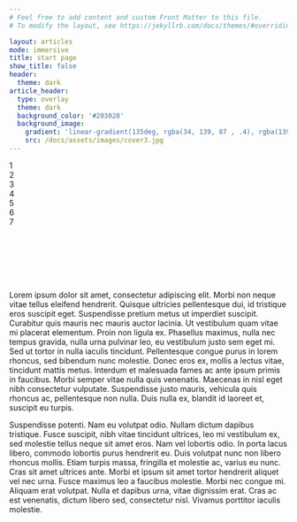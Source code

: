 ```yaml
---
# Feel free to add content and custom Front Matter to this file.
# To modify the layout, see https://jekyllrb.com/docs/themes/#overriding-theme-defaults

layout: articles
mode: immersive
title: start page
show_title: false
header:
  theme: dark
article_header:
  type: overlay
  theme: dark
  background_color: '#203028'
  background_image:
    gradient: 'linear-gradient(135deg, rgba(34, 139, 87 , .4), rgba(139, 34, 139, .4))'
    src: /docs/assets/images/cover3.jpg
---
```





<style>
    .swiper-demo {
      height: 220px;
    }
</style>

<script>
    {%- include scripts/lib/swiper.js -%}
    var SOURCES = window.TEXT_VARIABLES.sources;
    window.Lazyload.js(SOURCES.jquery, function() {
    $('.swiper-demo').swiper();
    });
</script>


<div class="swiper swiper-demo">
    <div class="swiper__wrapper">
      <div class="swiper__slide">1</div>
      <div class="swiper__slide">2</div>
      <div class="swiper__slide">3</div>
      <div class="swiper__slide">4</div>
      <div class="swiper__slide">5</div>
      <div class="swiper__slide">6</div>
      <div class="swiper__slide">7</div>
    </div>
    <div class="swiper__button swiper__button--prev fas fa-chevron-left"></div>
    <div class="swiper__button swiper__button--next fas fa-chevron-right"></div>
</div>




Lorem ipsum dolor sit amet, consectetur adipiscing elit. Morbi non neque vitae tellus eleifend hendrerit. Quisque ultricies pellentesque dui, id tristique eros suscipit eget. Suspendisse pretium metus ut imperdiet suscipit. Curabitur quis mauris nec mauris auctor lacinia. Ut vestibulum quam vitae mi placerat elementum. Proin non ligula ex. Phasellus maximus, nulla nec tempus gravida, nulla urna pulvinar leo, eu vestibulum justo sem eget mi. Sed ut tortor in nulla iaculis tincidunt. Pellentesque congue purus in lorem rhoncus, sed bibendum nunc molestie. Donec eros ex, mollis a lectus vitae, tincidunt mattis metus. Interdum et malesuada fames ac ante ipsum primis in faucibus. Morbi semper vitae nulla quis venenatis. Maecenas in nisl eget nibh consectetur vulputate. Suspendisse justo mauris, vehicula quis rhoncus ac, pellentesque non nulla. Duis nulla ex, blandit id laoreet et, suscipit eu turpis.

Suspendisse potenti. Nam eu volutpat odio. Nullam dictum dapibus tristique. Fusce suscipit, nibh vitae tincidunt ultrices, leo mi vestibulum ex, sed molestie tellus neque sit amet eros. Nam vel lobortis odio. In porta lacus libero, commodo lobortis purus hendrerit eu. Duis volutpat nunc non libero rhoncus mollis. Etiam turpis massa, fringilla et molestie ac, varius eu nunc. Cras sit amet ultrices ante. Morbi et ipsum sit amet tortor hendrerit aliquet vel nec urna. Fusce maximus leo a faucibus molestie. Morbi nec congue mi. Aliquam erat volutpat. Nulla et dapibus urna, vitae dignissim erat. Cras ac est venenatis, dictum libero sed, consectetur nisl. Vivamus porttitor iaculis molestie.